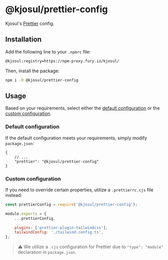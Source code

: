# @kjosul/prettier-config

Kjosul's [Prettier](https://prettier.io) config.

## Installation

Add the following line to your `.npmrc` file:

```sh
@kjosul:registry=https://npm-proxy.fury.io/kjosul/
```

Then, install the package:

```sh
npm i -D @kjosul/prettier-config
```

## Usage

Based on your requirements, select either the [default configuration](#default-configuration) or the [custom configuration](#custom-configuration).

### Default configuration

If the default configuration meets your requirements, simply modify `package.json`:

```jsonc
{
    // ...
    "prettier": "@kjosul/prettier-config"
}
```

### Custom configuration

If you need to override certain properties, utilize a `.prettierrc.cjs` file instead:

```js
const prettierConfig = require('@kjosul/prettier-config');

module.exports = {
    ...prettierConfig,

    plugins: ['prettier-plugin-tailwindcss'],
    tailwindConfig: './tailwind.config.ts',
};
```

> ⚠️ We utilize a `.cjs` configuration for Prettier due to `"type": "module"` declaration in `package.json`.
